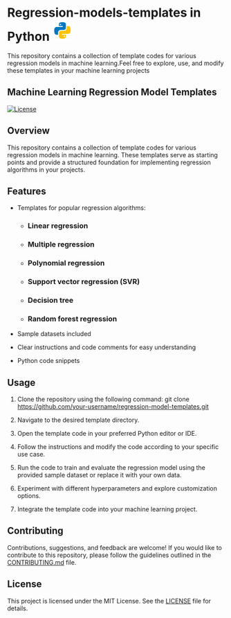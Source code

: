 # Regression-models-templates in Python ![](images/python_gif.gif)
This repository contains a collection of template codes for various regression models in machine learning.Feel free to explore, use, and modify these templates in your machine learning projects
## Machine Learning Regression Model Templates

[![License](https://img.shields.io/badge/license-MIT-blue.svg)](LICENSE)

## Overview
This repository contains a collection of template codes for various regression models in machine learning. These templates serve as starting points and provide a structured foundation for implementing regression algorithms in your projects.

## Features
- Templates for popular regression algorithms:
    - ### Linear regression
    - ### Multiple regression
    - ### Polynomial regression
    - ### Support vector regression (SVR)
    - ### Decision tree
    - ### Random forest regression
    
- Sample datasets included
- Clear instructions and code comments for easy understanding
- Python code snippets

## Usage
1. Clone the repository using the following command: git clone https://github.com/your-username/regression-model-templates.git

2. Navigate to the desired template directory.

3. Open the template code in your preferred Python editor or IDE.

4. Follow the instructions and modify the code according to your specific use case.

5. Run the code to train and evaluate the regression model using the provided sample dataset or replace it with your own data.

6. Experiment with different hyperparameters and explore customization options.

7. Integrate the template code into your machine learning project.

## Contributing
Contributions, suggestions, and feedback are welcome! If you would like to contribute to this repository, please follow the guidelines outlined in the [CONTRIBUTING.md](CONTRIBUTING.md) file.

## License
This project is licensed under the MIT License. See the [LICENSE](LICENSE) file for details.



